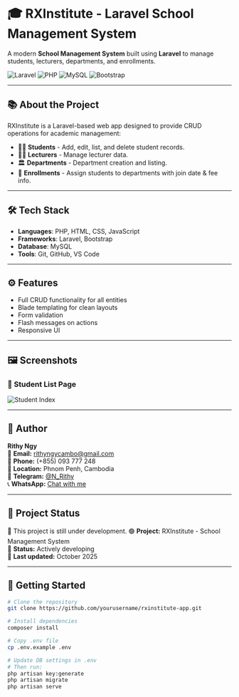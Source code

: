 # 🎓 RXInstitute - Laravel School Management System

A modern **School Management System** built using **Laravel** to manage students, lecturers, departments, and enrollments.

![Laravel](https://img.shields.io/badge/Laravel-E74430?style=for-the-badge&logo=laravel&logoColor=white)
![PHP](https://img.shields.io/badge/PHP-777BB4?style=for-the-badge&logo=php&logoColor=white)
![MySQL](https://img.shields.io/badge/MySQL-00758F?style=for-the-badge&logo=mysql&logoColor=white)
![Bootstrap](https://img.shields.io/badge/Bootstrap-7952B3?style=for-the-badge&logo=bootstrap&logoColor=white)

---

## 📚 About the Project

RXInstitute is a Laravel-based web app designed to provide CRUD operations for academic management:

- 👨‍🎓 **Students** - Add, edit, list, and delete student records.
- 👩‍🏫 **Lecturers** - Manage lecturer data.
- 🏛️ **Departments** - Department creation and listing.
- 📝 **Enrollments** - Assign students to departments with join date & fee info.

---

## 🛠️ Tech Stack

- **Languages**: PHP, HTML, CSS, JavaScript
- **Frameworks**: Laravel, Bootstrap
- **Database**: MySQL
- **Tools**: Git, GitHub, VS Code

---

## ⚙️ Features

- Full CRUD functionality for all entities
- Blade templating for clean layouts
- Form validation
- Flash messages on actions
- Responsive UI

---

## 🖼️ Screenshots

### 📄 Student List Page
![Student Index](screenshots/student-index.jpg)

---

## 👤 Author

**Rithy Ngy**  
📧 **Email:** rithyngycambo@gmail.com  
📱 **Phone:** (+855) 093 777 248      
📍 **Location:** Phnom Penh, Cambodia  
💬 **Telegram:** [@N_Rithy](https://t.me/N_Rithy)  
📞 **WhatsApp:** [Chat with me](https://wa.me/855093777248)

---

## 🚧 Project Status

🚧 This project is still under development. 
🟢 **Project:** RXInstitute - School Management System  
📌 **Status:** Actively developing   
📅 **Last updated:** October 2025  

---


## 🚀 Getting Started

```bash
# Clone the repository
git clone https://github.com/yourusername/rxinstitute-app.git

# Install dependencies
composer install

# Copy .env file
cp .env.example .env

# Update DB settings in .env
# Then run:
php artisan key:generate
php artisan migrate
php artisan serve
